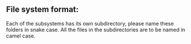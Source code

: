 ## File system format:

Each of the subsystems has its own subdirectory, please name these folders in snake case.
All the files in the subdirectories are to be named in camel case.
